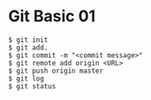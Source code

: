 # Git Basic 01



```
$ git init
$ git add.
$ git commit -m "<commit message>"
$ git remote add origin <URL>
$ git push origin master
$ git log
$ git status
```

